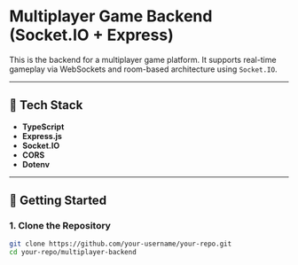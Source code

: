 # Multiplayer Game Backend (Socket.IO + Express)

This is the backend for a multiplayer game platform. It supports real-time gameplay via WebSockets and room-based architecture using `Socket.IO`.

---

## 🔧 Tech Stack

- **TypeScript**
- **Express.js**
- **Socket.IO**
- **CORS**
- **Dotenv**

---

## 🚀 Getting Started

### 1. Clone the Repository

```bash
git clone https://github.com/your-username/your-repo.git
cd your-repo/multiplayer-backend
